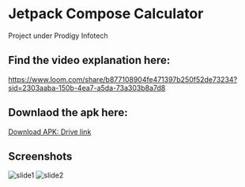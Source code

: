 # Jetpack Compose Calculator
 Project under Prodigy Infotech

## Find the video explanation here:
https://www.loom.com/share/b877108904fe471397b250f52de73234?sid=2303aaba-150b-4ea7-a5da-73a303b8a7d8

## Downlaod the apk here:
[Download APK: Drive link](https://drive.google.com/file/d/1nMEUB3bbZPvPSP9i4SWQ1ssgbnYrm1ma/view?usp=sharing)

## Screenshots
![slide1](https://github.com/harshjoshi004/CalculatorJetpackCompose/assets/138373025/ffd473b9-fee2-403e-a5c5-a3e18ecd7668)
![slide2](https://github.com/harshjoshi004/CalculatorJetpackCompose/assets/138373025/d86d6f5d-f5dc-4674-a815-832cd5a5116e)
